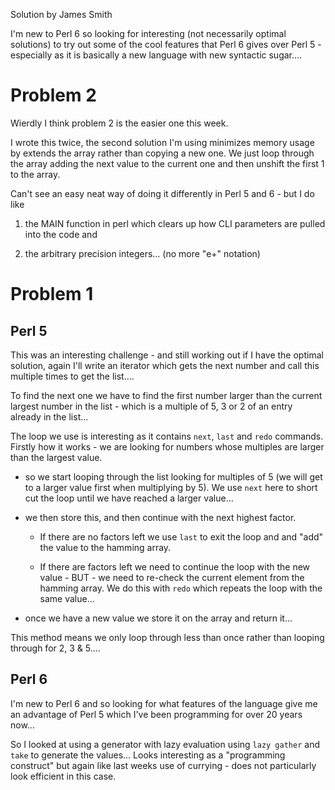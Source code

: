 Solution by James Smith

I'm new to Perl 6 so looking for interesting (not necessarily optimal
solutions) to try out some of the cool features that Perl 6 gives over
Perl 5 - especially as it is basically a new language with new syntactic
sugar....

# Problem 2

Wierdly I think problem 2 is the easier one this week.

I wrote this twice, the second solution I'm using minimizes memory
usage by extends the array rather than copying a new one. We just
loop through the array adding the next value to the current one
and then unshift the first 1 to the array.

Can't see an easy neat way of doing it differently in Perl 5 and 6 -
but I do like

1. the MAIN function in perl which clears up how CLI
parameters are pulled into the code and

1. the arbitrary precision
integers... (no more "e+" notation)

# Problem 1

## Perl 5

This was an interesting challenge - and still working out if I have
the optimal solution, again I'll write an iterator which gets the
next number and call this multiple times to get the list....

To find the next one we have to find the first number larger than the
current largest number in the list - which is a multiple of 5, 3 or 2
of an entry already in the list...

The loop we use is interesting as it contains `next`, `last` and `redo`
commands. Firstly how it works - we are looking for numbers whose
multiples are larger than the largest value.

* so we start looping through the list looking for multiples of 5 (we
will get to a larger value first when multiplying by 5). We use `next`
here to short cut the loop until we have reached a larger value...

* we then store this, and then continue with the next highest factor.

  * If there are no factors left we use `last` to exit the loop and
  and "add" the value to the hamming array.
  
  * If there are factors left we need to continue the loop with the
  new value - BUT - we need to re-check the current element from the
  hamming array. We do this with `redo` which repeats the loop with
  the same value...

* once we have a new value we store it on the array and return it...

This method means we only loop through less than once rather than
looping through for 2, 3 & 5....

## Perl 6

I'm new to Perl 6 and so looking for what features of the language
give me an advantage of Perl 5 which I've been programming for over
20 years now...

So I looked at using a generator with lazy evaluation using 
`lazy gather` and `take` to generate the values... Looks interesting
as a "programming construct" but again like last weeks use of
currying - does not particularly look efficient in this case.




